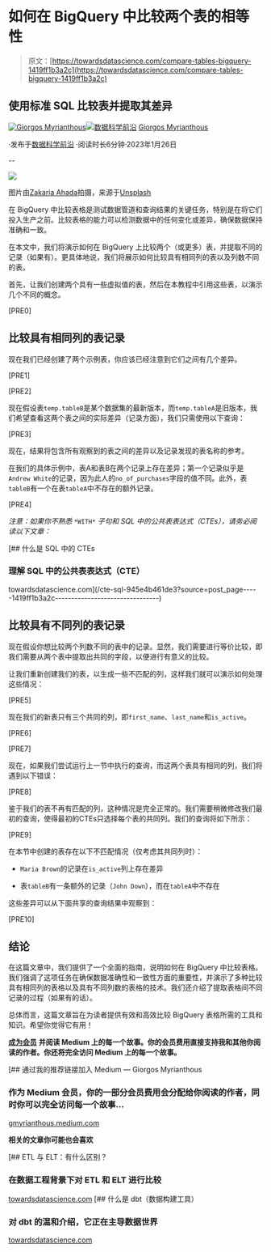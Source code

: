 # 如何在 BigQuery 中比较两个表的相等性

> 原文：[https://towardsdatascience.com/compare-tables-bigquery-1419ff1b3a2c](https://towardsdatascience.com/compare-tables-bigquery-1419ff1b3a2c)

## 使用标准 SQL 比较表并提取其差异

[](https://gmyrianthous.medium.com/?source=post_page-----1419ff1b3a2c--------------------------------)[![Giorgos Myrianthous](../Images/ff4b116e4fb9a095ce45eb064fde5af3.png)](https://gmyrianthous.medium.com/?source=post_page-----1419ff1b3a2c--------------------------------)[](https://towardsdatascience.com/?source=post_page-----1419ff1b3a2c--------------------------------)[![数据科学前沿](../Images/a6ff2676ffcc0c7aad8aaf1d79379785.png)](https://towardsdatascience.com/?source=post_page-----1419ff1b3a2c--------------------------------) [Giorgos Myrianthous](https://gmyrianthous.medium.com/?source=post_page-----1419ff1b3a2c--------------------------------)

·发布于[数据科学前沿](https://towardsdatascience.com/?source=post_page-----1419ff1b3a2c--------------------------------) ·阅读时长6分钟·2023年1月26日

--

![](../Images/d91f79f374c08c8dffd598f1df953ed3.png)

图片由[Zakaria Ahada](https://unsplash.com/@zakariahada?utm_source=unsplash&utm_medium=referral&utm_content=creditCopyText)拍摄，来源于[Unsplash](https://unsplash.com/photos/0xOCVe7nUU0?utm_source=unsplash&utm_medium=referral&utm_content=creditCopyText)

在 BigQuery 中比较表格是测试数据管道和查询结果的关键任务，特别是在将它们投入生产之前。比较表格的能力可以检测数据中的任何变化或差异，确保数据保持准确和一致。

在本文中，我们将演示如何在 BigQuery 上比较两个（或更多）表，并提取不同的记录（如果有）。更具体地说，我们将展示如何比较具有相同列的表以及列数不同的表。

首先，让我们创建两个具有一些虚拟值的表，然后在本教程中引用这些表，以演示几个不同的概念。

[PRE0]

## 比较具有相同列的表记录

现在我们已经创建了两个示例表，你应该已经注意到它们之间有几个差异。

[PRE1]

[PRE2]

现在假设表`temp.tableB`是某个数据集的最新版本，而`temp.tableA`是旧版本，我们希望查看这两个表之间的实际差异（记录方面），我们只需使用以下查询：

[PRE3]

现在，结果将包含所有观察到的表之间的差异以及记录发现的表名称的参考。

在我们的具体示例中，表A和表B在两个记录上存在差异；第一个记录似乎是`Andrew White`的记录，因为此人的`no_of_purchases`字段的值不同。此外，表`tableB`有一个在表`tableA`中不存在的额外记录。

[PRE4]

*注意：如果你不熟悉* `*WITH*` *子句和 SQL 中的公共表表达式（CTEs），请务必阅读以下文章：*

[](/cte-sql-945e4b461de3?source=post_page-----1419ff1b3a2c--------------------------------) [## 什么是 SQL 中的 CTEs

### 理解 SQL 中的公共表表达式（CTE）

towardsdatascience.com](/cte-sql-945e4b461de3?source=post_page-----1419ff1b3a2c--------------------------------)

## 比较具有不同列的表记录

现在假设你想比较两个列数不同的表中的记录。显然，我们需要进行等价比较，即我们需要从两个表中提取出共同的字段，以便进行有意义的比较。

让我们重新创建我们的表，以生成一些不匹配的列，这样我们就可以演示如何处理这些情况：

[PRE5]

现在我们的新表只有三个共同的列，即`first_name`、`last_name`和`is_active`。

[PRE6]

[PRE7]

现在，如果我们尝试运行上一节中执行的查询，而这两个表具有相同的列，我们将遇到以下错误：

[PRE8]

鉴于我们的表不再有匹配的列，这种情况是完全正常的。我们需要稍微修改我们最初的查询，使得最初的CTEs只选择每个表的共同列。我们的查询将如下所示：

[PRE9]

在本节中创建的表存在以下不匹配情况（仅考虑其共同列时）：

+   `Maria Brown`的记录在`is_active`列上存在差异

+   表`tableB`有一条额外的记录（`John Down`），而在`tableA`中不存在

这些差异可以从下面共享的查询结果中观察到：

[PRE10]

## 结论

在这篇文章中，我们提供了一个全面的指南，说明如何在 BigQuery 中比较表格。我们强调了这项任务在确保数据准确性和一致性方面的重要性，并演示了多种比较具有相同列的表格以及具有不同列数的表格的技术。我们还介绍了提取表格间不同记录的过程（如果有的话）。

总体而言，这篇文章旨在为读者提供有效和高效比较 BigQuery 表格所需的工具和知识。希望你觉得它有用！

[**成为会员**](https://gmyrianthous.medium.com/membership) **并阅读 Medium 上的每一个故事。你的会员费用直接支持我和其他你阅读的作者。你还将完全访问 Medium 上的每一个故事。**

[](https://gmyrianthous.medium.com/membership?source=post_page-----1419ff1b3a2c--------------------------------) [## 通过我的推荐链接加入 Medium — Giorgos Myrianthous

### 作为 Medium 会员，你的一部分会员费用会分配给你阅读的作者，同时你可以完全访问每一个故事…

[gmyrianthous.medium.com](https://gmyrianthous.medium.com/membership?source=post_page-----1419ff1b3a2c--------------------------------)

**相关的文章你可能也会喜欢**

[](/etl-vs-elt-68e221d78719?source=post_page-----1419ff1b3a2c--------------------------------) [## ETL 与 ELT：有什么区别？

### 在数据工程背景下对 ETL 和 ELT 进行比较

[towardsdatascience.com](/etl-vs-elt-68e221d78719?source=post_page-----1419ff1b3a2c--------------------------------) [## 什么是 dbt（数据构建工具）

### 对 dbt 的温和介绍，它正在主导数据世界

[towardsdatascience.com](/dbt-55b35c974533?source=post_page-----1419ff1b3a2c--------------------------------)
